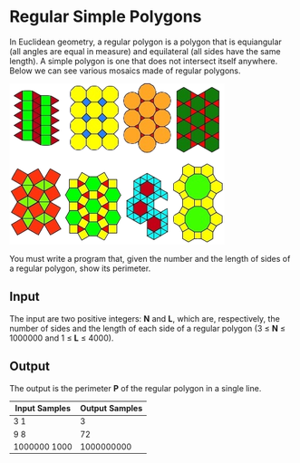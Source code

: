 # Regular Simple Polygons
In Euclidean geometry, a regular polygon is a polygon that is equiangular (all angles are equal in measure) and equilateral (all sides have the same length). A simple polygon is one that does not intersect itself anywhere. Below we can see various mosaics made of regular polygons.

![Polygons](../../../gallery/images/problems/UOJ_1959.png)

You must write a program that, given the number and the length of sides of a regular polygon, show its perimeter.

## Input
The input are two positive integers: **N** and **L**, which are, respectively, the number of sides and the length of each side of a regular polygon (3 ≤ **N** ≤ 1000000 and 1 ≤ **L** ≤ 4000).

## Output
The output is the perimeter **P** of the regular polygon in a single line.

|  Input Samples  | Output Samples |
|-----------------|----------------|
| 3 1             | 3              |
| 9 8             | 72             |
| 1000000 1000    | 1000000000     |